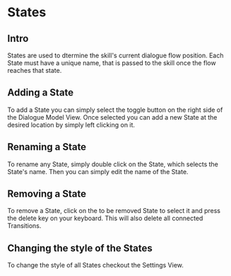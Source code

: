 # States
## Intro
States are used to dtermine the skill's current dialogue flow position. Each State must have a unique name, that is passed to the skill once the flow reaches that state.
## Adding a State
To add a State you can simply select the toggle button on the right side of the Dialogue Model View. Once selected you can add a new State at the desired location by simply left clicking on it.
## Renaming a State
To rename any State, simply double click on the State, which selects the State's name. Then you can simply edit the name of the State.
## Removing a State
To remove a State, click on the to be removed State to select it and press the delete key on your keyboard. This will also delete all connected Transitions.
## Changing the style of the States
To change the style of all States checkout the Settings View.
